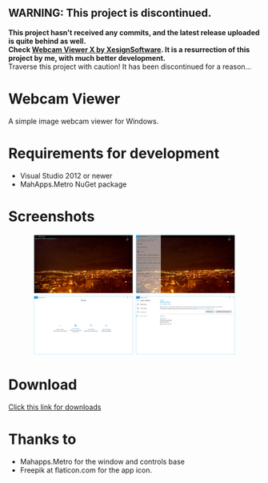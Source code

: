 ## WARNING: This project is discontinued.
**This project hasn't received any commits, and the latest release uploaded is quite behind as well.**  
**Check [Webcam Viewer X by XesignSoftware](https://github.com/XesignSoftware/WebcamViewerX). It is a resurrection of this project by me, with much better development.**  
Traverse this project with caution! It has been discontinued for a reason...

# Webcam Viewer
A simple image webcam viewer for Windows.

# Requirements for development
- Visual Studio 2012 or newer
- MahApps.Metro NuGet package

# Screenshots

<p align="center">
  <img src="https://github.com/XeZrunner/WebcamViewer/blob/update2-development/Screenshots/0.png" width="200"/>
  <img src="https://github.com/XeZrunner/WebcamViewer/blob/update2-development/Screenshots/1.png" width="200"/>
  <img src="https://github.com/XeZrunner/WebcamViewer/blob/update2-development/Screenshots/2.png" width="200"/>
  <img src="https://github.com/XeZrunner/WebcamViewer/blob/update2-development/Screenshots/3.png" width="200"/>
</p>

# Download
[Click this link for downloads](https://github.com/XeZrunner/WebcamViewer/releases)

# Thanks to
- Mahapps.Metro for the window and controls base
- Freepik at flaticon.com for the app icon.
